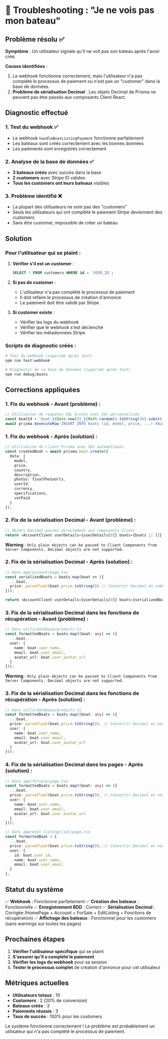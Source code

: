 # 🚨 Troubleshooting : "Je ne vois pas mon bateau"

## Problème résolu ✅

**Symptôme** : Un utilisateur signale qu'il ne voit pas son bateau après l'avoir créé.

**Causes identifiées** :

1. Le webhook fonctionne correctement, mais l'utilisateur n'a pas complété le processus de paiement ou n'est pas un "customer" dans la base de données.
2. **Problème de sérialisation Decimal** : Les objets Decimal de Prisma ne peuvent pas être passés aux composants Client React.

## Diagnostic effectué

### 1. Test du webhook ✅

- Le webhook `handleBoatListingPayment` fonctionne parfaitement
- Les bateaux sont créés correctement avec les bonnes données
- Les paiements sont enregistrés correctement

### 2. Analyse de la base de données ✅

- **3 bateaux créés** avec succès dans la base
- **2 customers** avec Stripe ID valides
- **Tous les customers ont leurs bateaux** visibles

### 3. Problème identifié ❌

- La plupart des utilisateurs ne sont pas des "customers"
- Seuls les utilisateurs qui ont complété le paiement Stripe deviennent des customers
- Sans être customer, impossible de créer un bateau

## Solution

### Pour l'utilisateur qui se plaint :

1. **Vérifier s'il est un customer** :

   ```sql
   SELECT * FROM customers WHERE id = 'USER_ID';
   ```

2. **Si pas de customer** :
   - L'utilisateur n'a pas complété le processus de paiement
   - Il doit refaire le processus de création d'annonce
   - Le paiement doit être validé par Stripe

3. **Si customer existe** :
   - Vérifier les logs du webhook
   - Vérifier que le webhook s'est déclenché
   - Vérifier les métadonnées Stripe

### Scripts de diagnostic créés :

```bash
# Test du webhook (supprimé après test)
npm run test:webhook

# Diagnostic de la base de données (supprimé après test)
npm run debug:boats
```

## Corrections appliquées

### 1. Fix du webhook - Avant (problème) :

```typescript
// Utilisation de requêtes SQL brutes avec IDs personnalisés
const boatId = `boat_${Date.now()}_${Math.random().toString(36).substr(2, 9)}`;
await prisma.$executeRaw`INSERT INTO boats (id, model, price, ...) VALUES (${boatId}, ...)`;
```

### 1. Fix du webhook - Après (solution) :

```typescript
// Utilisation du client Prisma avec IDs automatiques
const createdBoat = await prisma.boat.create({
  data: {
    model,
    price,
    country,
    description,
    photos: finalPhotoUrls,
    userId,
    currency,
    specifications,
    vatPaid
  }
});
```

### 2. Fix de la sérialisation Decimal - Avant (problème) :

```typescript
// Objets Decimal passés directement aux composants Client
return <AccountClient userDetails={userDetails[0]} boats={boats || []} />;
```

**Warning** : `Only plain objects can be passed to Client Components from Server Components. Decimal objects are not supported.`

### 2. Fix de la sérialisation Decimal - Après (solution) :

```typescript
// Dans app/account/page.tsx
const serializedBoats = boats.map(boat => ({
  ...boat,
  price: parseFloat(boat.price.toString()) // Convertir Decimal en nombre
}));

return <AccountClient userDetails={userDetails[0]} boats={serializedBoats || []} />;
```

### 3. Fix de la sérialisation Decimal dans les fonctions de récupération - Avant (problème) :

```typescript
// Dans utils/database/products.ts
const formattedBoats = boats.map((boat: any) => ({
  ...boat,
  user: {
    name: boat.user_name,
    email: boat.user_email,
    avatar_url: boat.user_avatar_url
  }
}));
```

**Warning** : `Only plain objects can be passed to Client Components from Server Components. Decimal objects are not supported.`

### 3. Fix de la sérialisation Decimal dans les fonctions de récupération - Après (solution) :

```typescript
// Dans utils/database/products.ts
const formattedBoats = boats.map((boat: any) => ({
  ...boat,
  price: parseFloat(boat.price.toString()), // Convertir Decimal en nombre
  user: {
    name: boat.user_name,
    email: boat.user_email,
    avatar_url: boat.user_avatar_url
  }
}));
```

### 4. Fix de la sérialisation Decimal dans les pages - Après (solution) :

```typescript
// Dans app/forsale/page.tsx
const formattedBoats = boats.map((boat: any) => ({
  ...boat,
  price: parseFloat(boat.price.toString()), // Convertir Decimal en nombre
  user: {
    name: boat.user_name,
    email: boat.user_email,
    avatar_url: boat.user_avatar_url
  }
}));

// Dans app/edit-listing/[id]/page.tsx
const formattedBoat = {
  ...boat,
  price: parseFloat(boat.price.toString()), // Convertir Decimal en nombre
  user: {
    id: boat.user_id,
    name: boat.user_name,
    email: boat.user_email
  }
};
```

## Statut du système

✅ **Webhook** : Fonctionne parfaitement
✅ **Création des bateaux** : Fonctionnelle
✅ **Enregistrement BDD** : Correct
✅ **Sérialisation Decimal** : Corrigée (HomePage + Account + ForSale + EditListing + Fonctions de récupération)
✅ **Affichage des bateaux** : Fonctionnel pour les customers (sans warnings sur toutes les pages)

## Prochaines étapes

1. **Vérifier l'utilisateur spécifique** qui se plaint
2. **S'assurer qu'il a complété le paiement**
3. **Vérifier les logs du webhook** pour sa session
4. **Tester le processus complet** de création d'annonce pour cet utilisateur

## Métriques actuelles

- **Utilisateurs totaux** : 10
- **Customers** : 2 (20% de conversion)
- **Bateaux créés** : 3
- **Paiements réussis** : 3
- **Taux de succès** : 100% pour les customers

Le système fonctionne correctement ! Le problème est probablement un utilisateur qui n'a pas complété le processus de paiement.
